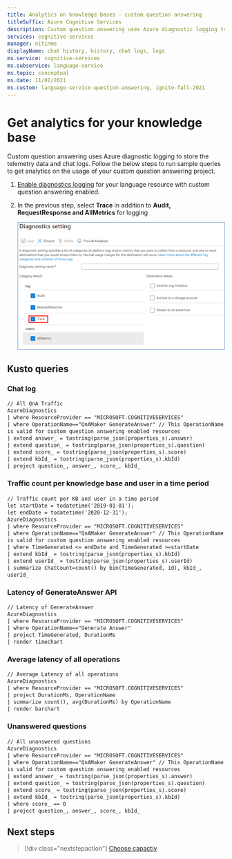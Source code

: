 ```yaml
---
title: Analytics on knowledge bases - custom question answering
titleSuffix: Azure Cognitive Services
description: Custom question answering uses Azure diagnostic logging to store the telemetry data and chat logs
services: cognitive-services
manager: nitinme
displayName: chat history, history, chat logs, logs
ms.service: cognitive-services
ms.subservice: language-service
ms.topic: conceptual
ms.date: 11/02/2021
ms.custom: language-service-question-answering, ignite-fall-2021
---
```


# Get analytics for your knowledge base

Custom question answering uses Azure diagnostic logging to store the telemetry data and chat logs. Follow the below steps to run sample queries to get analytics on the usage of your custom question answering project.

1. [Enable diagnostics logging](../../../diagnostic-logging.md) for your language resource with custom question answering enabled.

2. In the previous step, select **Trace** in addition to **Audit, RequestResponse and AllMetrics** for logging

    ![Enable trace logging in custom question answering](../media/analytics/qnamaker-v2-enable-trace-logging.png)

## Kusto queries

### Chat log

```kusto
// All QnA Traffic
AzureDiagnostics
| where ResourceProvider == "MICROSOFT.COGNITIVESERVICES"
| where OperationName=="QnAMaker GenerateAnswer" // This OperationName is valid for custom question answering enabled resources
| extend answer_ = tostring(parse_json(properties_s).answer)
| extend question_ = tostring(parse_json(properties_s).question)
| extend score_ = tostring(parse_json(properties_s).score)
| extend kbId_ = tostring(parse_json(properties_s).kbId)
| project question_, answer_, score_, kbId_
```

### Traffic count per knowledge base and user in a time period

```kusto
// Traffic count per KB and user in a time period
let startDate = todatetime('2019-01-01');
let endDate = todatetime('2020-12-31');
AzureDiagnostics
| where ResourceProvider == "MICROSOFT.COGNITIVESERVICES"
| where OperationName=="QnAMaker GenerateAnswer" // This OperationName is valid for custom question answering enabled resources
| where TimeGenerated <= endDate and TimeGenerated >=startDate
| extend kbId_ = tostring(parse_json(properties_s).kbId)
| extend userId_ = tostring(parse_json(properties_s).userId)
| summarize ChatCount=count() by bin(TimeGenerated, 1d), kbId_, userId_
```

### Latency of GenerateAnswer API

```kusto
// Latency of GenerateAnswer
AzureDiagnostics
| where ResourceProvider == "MICROSOFT.COGNITIVESERVICES"
| where OperationName=="Generate Answer"
| project TimeGenerated, DurationMs
| render timechart
```

### Average latency of all operations

```kusto
// Average Latency of all operations
AzureDiagnostics
| where ResourceProvider == "MICROSOFT.COGNITIVESERVICES"
| project DurationMs, OperationName
| summarize count(), avg(DurationMs) by OperationName
| render barchart
```

### Unanswered questions

```kusto
// All unanswered questions
AzureDiagnostics
| where ResourceProvider == "MICROSOFT.COGNITIVESERVICES"
| where OperationName=="QnAMaker GenerateAnswer" // This OperationName is valid for custom question answering enabled resources
| extend answer_ = tostring(parse_json(properties_s).answer)
| extend question_ = tostring(parse_json(properties_s).question)
| extend score_ = tostring(parse_json(properties_s).score)
| extend kbId_ = tostring(parse_json(properties_s).kbId)
| where score_ == 0
| project question_, answer_, score_, kbId_
```

## Next steps

> [!div class="nextstepaction"]
> [Choose capactiy](../../../qnamaker/how-to/improve-knowledge-base.md)
